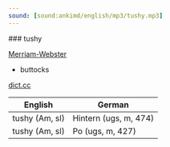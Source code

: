 ```yaml
---
sound: [sound:ankimd/english/mp3/tushy.mp3]
---
```


\### tushy

[Merriam-Webster](https://www.merriam-webster.com/dictionary/tushy)

- buttocks

[dict.cc](https://www.dict.cc/tushy)

| English        | German       |
| -------------- | ------------ |
| tushy (Am, sl) | Hintern (ugs, m, 474) |
| tushy (Am, sl) | Po (ugs, m, 427) |
